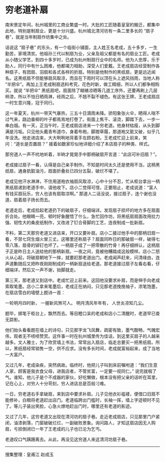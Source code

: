 # 穷老道补扇

南宋景定年间，杭州城里的工商业繁盛一时。大批的工匠随着皇室的搬迁，都集中此地，特别是制扇业，更是十分兴盛。杭州城北清河坊有一条二里多长的 “扇子巷”，就是当年制扇作坊集中之处。

话说这 “扇子巷” 的东头，有一个临街小铺面，主人姓王名老成，五十多岁，一生勤苦，家境清贫。他祖孙三代以制扇为业，父亲及祖父都是有名的扇业工匠。老成从小随父学艺，到四十多岁时，已成为杭州制扇行业中的名师。他为人忠厚，乐于助人，同行中有什么困难，他都竭力相助，深受人们爱戴。王老成扇店经营制作各种扇子，有团扇、羽扇和各式各样的折扇。特别是他制作的黑纸扇，更是远近闻名。这黑纸扇不但能够扇风取凉，而且在下雨时可以顶在头上遮风挡雨，当地人称 “半把伞”。再加上王老成制扇选料考究，花色时新，做工精细，所以人们都争相购买。就说 “半把伞” 黑纸扇吧，扇面除了糊裱凉晒等几道工序外，还要再刷上几层柿漆，所以不怕日晒雨淋，经雨之后，不翘不裂不褪色。有这张王牌，王老成扇店一时生意兴隆，冠于同行。

这一年夏天，杭州一带天气暴热，三五十日滴雨未降。骄阳象张火伞，晒得人喘不过气来，路边垂柳的叶子都焉焉地打卷了。街面上焦干、滚烫，脚踏下去，一步一串白烟。有一天，正当午时，王老成扇店进来一个穷老道。他身材枯瘦，从头到脚满是污垢。只见他头戴青布道巾，身着布袍，脚蹬草履，那道袍又脏又破，似乎几年没洗。他走进店来，大大咧咧地背着手左顾右盼。王老成忙迎上前来，笑问：“道长是否置扇？” 接着如数家珍似地详细介绍了本店扇子的种类、样式。

那穷道人一声不吭地听着，半晌才晃晃手中那柄破扇开言道：“此店可补旧扇？”。

老成接过扇子一看，认得是自己亲手制作。不知是时间太久还是使用不当，这柄黑纸扇，通身肮脏油污，扇面折叠处已四分五裂，破烂不堪了。

老成见他汗水淋淋，不住用道袍衣袖扇风取凉，心中十分不忍，忙从柜台拿出一柄黑纸扇递到老道手中，请他收下。店小二觉得可惜，正要阻止，老成说道：“富人有钱买扇玩乐，穷人也该有扇取凉啊。” 那道人二话没说，接过扇子，连个谢也没道，扇着扇子扬长而去。

老道走后，老成拾起老道扔下的破扇子，仔细端详。发现扇子损坏的地方多在扇面折合处。他眼睛一亮，顿时好象醒悟了什么，急忙回作坊，将黑纸扇扇面改用拉力强、韧性大的桑皮纸制作，又改进了钉合骨脚的工艺，连夜制成一批新扇。

不料，第二天那穷老道又进店来，开口又要补扇。店小二接过他手中的那柄旧扇一看，不禁七窍生烟火冒三丈。这哪里还称扇子？扇面同昨日的那破扇一样，破得七零八落，扇骨的铆钉也坏了。一柄扇子成了一把零散的竹骨！再仔细辨认，这柄扇子正是昨日主人送给他的那柄新扇。一夜之间，竟被他糟踏成这般模样。店小二怒火从心起，将破扇朝地下一摔，就要赶那老道出门。老成闻声赶来，问清缘由，连声道歉随后又把昨夜刚刚制成的一柄新扇送给老道。那老道接过扇子左看右看，仔细端详，然后又一声不谢，抬脚就走。

第三天，那老道又到店中。老成忙迎上前来。这回他没要求补扇，而是伸手向老成索取笔墨。店小二拿来笔墨后，老成正在纳闷，只见那老道挽挽袖子，浓笔饱墨，在扇店雪白的墙壁上题诗一首：

一轮明月四时新，
一握新风煞可人。
明月清风年年有，
人世炎凉知几尘。

题毕，掷笔于柜台上，飘然而去。等目瞪口呆的老成和店小二清醒时，老道早已查无踪影。

他们抬头看看题在墙上的诗句，只见那字龙飞凤舞，疏密有致，墨气酣畅，气魄宏伟，观者无不啧啧赞赏。这件事一时在杭州城里传为佳话，到这里买扇子的人越来越多。文人雅士，为了欣赏墙上书法，常常出入扇店，临走总要买一把黑纸扇。所以，黑纸扇经常销售一空，供不应求。没有多长时间，老成就富裕起来，成了当地一大富户。

又过几年，老成染疾，突然病故。临终时，他把儿子叫到床前嘱咐道：“我们生意人家，顾客是我衣食父母，进我店者，不管贫富，一定要一视同仁。” 说完就咽了气。谁知，他儿子是个不成器的家伙，好吃懒做，根本没有把父亲的话听在耳里，记在心上，对穷人十分苛刻，穷人进店总是百般刁难。

一日，穷老道右手拿破扇，来到店中要求补扇。儿子见他衣衫褴褛，便借口旧扇不能修补，白眼将老道赶出店门。老道临跨出门槛时，长袖一挥，墙上字迹顿时不见了。等儿子装出笑脸，心急火燎地赶出门时，哪里还有老道的影迹。

又过了几年，这穷老道又出现在清河坊的扇子巷。走近老成扇店，只见那里门户紧闭，油漆剥落，门窗破破烂烂，一副破败景象。询问路人，才知这扇店因无人购扇，亏损倒闭已一年了王老成的儿子也已沦为乞丐。

老道叹口气蹒跚离去。从此，再没见这穷道人来这清河坊扇子巷。

---

搜集整理：皇甫江 赵成玉
